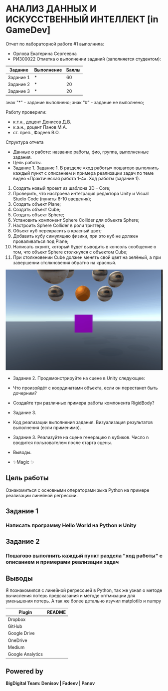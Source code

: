 # АНАЛИЗ ДАННЫХ И ИСКУССТВЕННЫЙ ИНТЕЛЛЕКТ [in GameDev]
Отчет по лабораторной работе #1 выполнила:
- Орлова Екатерина Сергеевна
- РИ300022
Отметка о выполнении заданий (заполняется студентом):

| Задание | Выполнение | Баллы |
| ------ | ------ | ------ |
| Задание 1 | * | 60 |
| Задание 2 | * | 20 |
| Задание 3 | * | 20 |

знак "*" - задание выполнено; знак "#" - задание не выполнено;

Работу проверили:
- к.т.н., доцент Денисов Д.В.
- к.э.н., доцент Панов М.А.
- ст. преп., Фадеев В.О.



Структура отчета

- Данные о работе: название работы, фио, группа, выполненные задания.
- Цель работы.
- Задание 1.
Задание 1.
 В разделе «ход работы» пошагово выполнить каждый пункт с описанием и примера реализации задач по теме видео «Практическая работа 1-4».
Ход работы (задание 1).
1)	Создать новый проект из шаблона 3D – Core;
2)	Проверить, что настроена интеграция редактора Unity и Visual Studio Code (пункты 8-10 введения);
3)	Создать объект Plane;
4)	Создать объект Cube;
5)	Создать объект Sphere;
6)	Установить компонент Sphere Collider для объекта Sphere;
7)	Настроить Sphere Collider в роли триггера;
8)	Объект куб перекрасить в красный цвет;
9)	Добавить кубу симуляцию физики, при это куб не должен проваливаться под Plane;
10) Написать скрипт, который будет выводить в консоль сообщение о том, что объект Sphere столкнулся с объектом Cube;
11) При столкновении Cube должен менять свой цвет на зелёный, а при завершении столкновения обратно на красный.



![1](https://github.com/Kiihf/DA-in-GameDev-lab1/blob/5b06980053ddbd0ed9ec193ffa64f8ec641b40a3/crhbys%201/eyes.gif)
- Задание 2.
Продемонстрируйте на сцене в Unity следующее:
- Что произойдёт с координатами объекта, если он перестанет быть дочерним?
- Создайте три различных примера работы компонента RigidBody?

- Задание 3.
- Код реализации выполнения задания. Визуализация результатов выполнения (если применимо).
- Задание 3.
Реализуйте на сцене генерацию n кубиков. Число n вводится пользователем после старта сцены.

- Выводы.
- ✨Magic ✨

## Цель работы
Ознакомиться с основными операторами зыка Python на примере реализации линейной регрессии.

## Задание 1
### Написать программу Hello World на Python и Unity


## Задание 2
### Пошагово выполнить каждый пункт раздела "ход работы" с описанием и примерами реализации задач

## Выводы

Я познакомился с линейной регрессией в Python, так же узнал о методе вычисления потерь предсказания и методе оптмизации для уменьшения потерь. А так же более детально изучил matplotlib и numpy

| Plugin | README |
| ------ | ------ |
| Dropbox |  |
| GitHub |  |
| Google Drive |  |
| OneDrive |  |
| Medium | |
| Google Analytics |  |

## Powered by

**BigDigital Team: Denisov | Fadeev | Panov**
